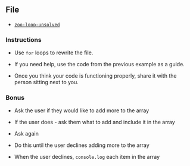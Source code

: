 ## File

* [`zoo-loop-unsolved`](Unsolved/zoo-loop-unsolved.html)

### Instructions

* Use `for` loops to rewrite the file.

* If you need help, use the code from the previous example as a guide.

* Once you think your code is functioning properly, share it with the person sitting next to you.

### Bonus

* Ask the user if they would like to add more to the array

* If the user does - ask them what to add and include it in the array

* Ask again

* Do this until the user declines adding more to the array

* When the user declines, `console.log` each item in the array
